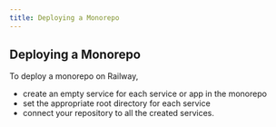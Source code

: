 ```yaml
---
title: Deploying a Monorepo
---
```


## Deploying a Monorepo

To deploy a monorepo on Railway, 
- create an empty service for each service or app in the monorepo
- set the appropriate root directory for each service
- connect your repository to all the created services.